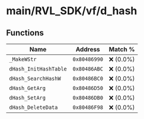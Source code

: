 # main/RVL_SDK/vf/d_hash

## Functions

| Name | Address | Match % |
|------|---------|---------|
| `_MakeWStr` | `0x80486990` | :x: (0.0%) |
| `dHash_InitHashTable` | `0x80486ABC` | :x: (0.0%) |
| `dHash_SearchHashW` | `0x80486BC0` | :x: (0.0%) |
| `dHash_GetArg` | `0x80486D50` | :x: (0.0%) |
| `dHash_SetArg` | `0x80486DB0` | :x: (0.0%) |
| `dHash_DeleteData` | `0x80486F98` | :x: (0.0%) |